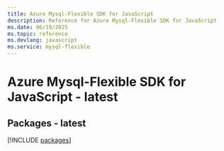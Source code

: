 ```yaml
---
title: Azure Mysql-Flexible SDK for JavaScript
description: Reference for Azure Mysql-Flexible SDK for JavaScript
ms.date: 06/19/2025
ms.topic: reference
ms.devlang: javascript
ms.service: mysql-flexible
---
```

# Azure Mysql-Flexible SDK for JavaScript - latest
## Packages - latest
[!INCLUDE [packages](mysql-flexible-index.md)]